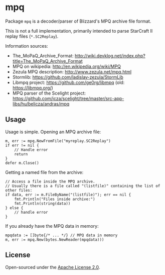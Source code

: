 # mpq

Package `mpq` is a decoder/parser of Blizzard's MPQ archive file format.

This is not a full implementation, primarily intended to parse StarCraft II replay files (`*.SC2Replay`).

Information sources:
- The_MoPaQ_Archive_Format: http://wiki.devklog.net/index.php?title=The_MoPaQ_Archive_Format
- MPQ on wikipedia: http://en.wikipedia.org/wiki/MPQ
- Zezula MPQ description: http://www.zezula.net/mpq.html
- Stormlib: https://github.com/ladislav-zezula/StormLib
- Libmpq project: https://github.com/ge0rg/libmpq (old: https://libmpq.org/)
- MPQ parser of the Scelight project: https://github.com/icza/scelight/tree/master/src-app-libs/hu/belicza/andras/mpq

## Usage

Usage is simple. Opening an MPQ archive file:

	m, err := mpq.NewFromFile("myreplay.SC2Replay")
	if err != nil {
		// Handle error
		return
	}
	defer m.Close()

Getting a named file from the archive:

	// Access a file inside the MPQ archive.
	// Usually there is a file called "(listfile)" containing the list of other files:
	if data, err := m.FileByName("(listfile)"); err == nil {
		fmt.Println("Files inside archive:")
		fmt.Println(string(data))
	} else {
		// handle error
	}

If you already have the MPQ data in memory:

	mpqdata := []byte{/* ... */} // MPQ data in memory
	m, err := mpq.New(bytes.NewReader(mpqdata)))


## License

Open-sourced under the [Apache License 2.0](https://github.com/icza/scelight/blob/master/LICENSE).
